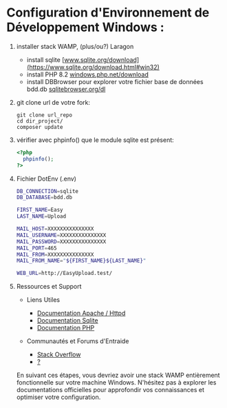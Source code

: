 # Configuration d'Environnement de Développement Windows :

1. installer stack WAMP, (plus/ou?) Laragon

    * install sqlite [www.sqlite.org/download](https://www.sqlite.org/download.html#win32)
    * install PHP 8.2 [windows.php.net/download](https://windows.php.net/download/)
    * install DBBrowser pour explorer votre fichier base de données bdd.db [sqlitebrowser.org/dl](https://sqlitebrowser.org/dl/)


1. git clone url de votre fork:

    ```shell
    git clone url_repo
    cd dir_project/
    composer update
    ```

1. vérifier avec phpinfo() que le module sqlite est présent:

    ```php
    <?php 
      phpinfo(); 
    ?>
    ```
1. Fichier DotEnv (.env)

    ```sh
    DB_CONNECTION=sqlite
    DB_DATABASE=bdd.db

    FIRST_NAME=Easy
    LAST_NAME=Upload

    MAIL_HOST=XXXXXXXXXXXXXXX
    MAIL_USERNAME=XXXXXXXXXXXXXXX
    MAIL_PASSWORD=XXXXXXXXXXXXXXX
    MAIL_PORT=465
    MAIL_FROM=XXXXXXXXXXXXXXX
    MAIL_FROM_NAME="${FIRST_NAME}${LAST_NAME}"

    WEB_URL=http://EasyUpload.test/

    ```

1. Ressources et Support
    * Liens Utiles
      * [Documentation Apache / Httpd](https://httpd.apache.org/docs/)
      * [Documentation Sqlite](https://sqlite.org/docs.html)
      * [Documentation PHP](https://www.php.net/docs.php)

    * Communautés et Forums d'Entraide
      * [Stack Overflow](https://stackoverflow.com/)
      * [?](#)

    En suivant ces étapes, vous devriez avoir une stack WAMP entièrement fonctionnelle sur votre machine Windows. N'hésitez pas à explorer les documentations officielles pour approfondir vos connaissances et optimiser votre configuration.
